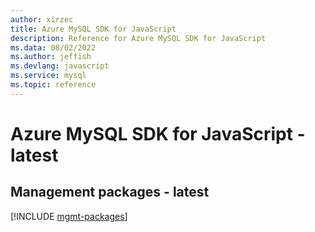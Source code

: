 ```yaml
---
author: xirzec
title: Azure MySQL SDK for JavaScript
description: Reference for Azure MySQL SDK for JavaScript
ms.data: 08/02/2022
ms.author: jeffish
ms.devlang: javascript
ms.service: mysql
ms.topic: reference
---
```

# Azure MySQL SDK for JavaScript - latest

## Management packages - latest
[!INCLUDE [mgmt-packages](mysql-mgmt-index.md)]